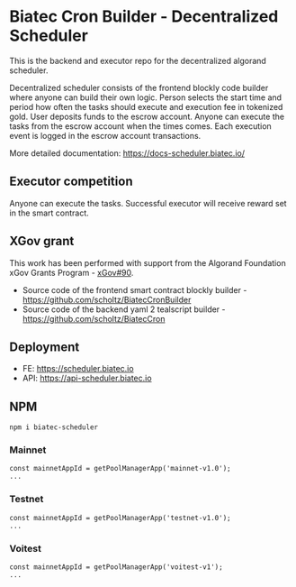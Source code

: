 # Biatec Cron Builder - Decentralized Scheduler

This is the backend and executor repo for the decentralized algorand scheduler.

Decentralized scheduler consists of the frontend blockly code builder where anyone can build their own logic. Person selects the start time and period how often the tasks should execute and execution fee in tokenized gold. User deposits funds to the escrow account. Anyone can execute the tasks from the escrow account when the times comes. Each execution event is logged in the escrow account transactions.

More detailed documentation: https://docs-scheduler.biatec.io/

## Executor competition

Anyone can execute the tasks. Successful executor will receive reward set in the smart contract. 

## XGov grant

This work has been performed with support from the Algorand Foundation xGov Grants Program - [xGov#90](https://github.com/algorandfoundation/xGov/blob/main/Proposals/xgov-90.md).

- Source code of the frontend smart contract blockly builder - https://github.com/scholtz/BiatecCronBuilder
- Source code of the backend yaml 2 tealscript builder - https://github.com/scholtz/BiatecCron

## Deployment

- FE: https://scheduler.biatec.io
- API: https://api-scheduler.biatec.io

## NPM

```
npm i biatec-scheduler
```

### Mainnet

```
const mainnetAppId = getPoolManagerApp('mainnet-v1.0');
...
```

### Testnet

```
const mainnetAppId = getPoolManagerApp('testnet-v1.0');
...
```

### Voitest

```
const mainnetAppId = getPoolManagerApp('voitest-v1');
...
```

